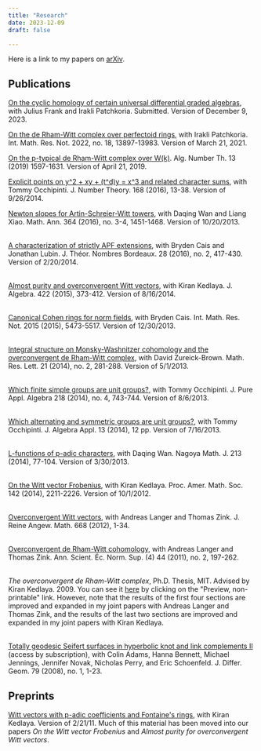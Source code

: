 ```yaml
---
title: "Research"
date: 2023-12-09
draft: false

---
```


Here is a link to my papers on [arXiv](http://arxiv.org/a/davis_c_2.html).

## Publications

[On the cyclic homology of certain universal differential graded algebras](../papers/CyclicHom.pdf), with Julius Frank and Irakli Patchkoria.  Submitted.  Version of December 9, 2023.

[On the de Rham-Witt complex over perfectoid rings](../papers/dRW-Perfectoid.pdf), with Irakli Patchkoria.  Int. Math. Res. Not. 2022, no. 18, 13897-13983.  Version of March 21, 2021.

[ On the p-typical de Rham-Witt complex over W(k)](../papers/separatedDRW.pdf).  Alg. Number Th. 13 (2019) 1597-1631.  Version of April 21, 2019.

[Explicit points on y^2 + xy + (t^d)y = x^3 and related character sums](../papers/RationalGeneration.pdf), with Tommy Occhipinti.  J. Number Theory. 168 (2016), 13-38.  Version of 9/26/2014.

[ Newton slopes for Artin-Schreier-Witt towers](../papers/exponential.pdf), with Daqing Wan and Liang Xiao. Math. Ann. 364 (2016), no. 3-4, 1451-1468.  Version of 10/20/2013. <br> <br>

[A characterization of strictly APF extensions](../papers/APF.pdf), with Bryden Cais and Jonathan Lubin.  J. Th&eacute;or. Nombres Bordeaux. 28 (2016), no. 2, 417-430.  Version of 2/20/2014. <br> <br>

[ Almost purity and overconvergent Witt vectors](../papers/AlmostPurity-Over.pdf), with Kiran Kedlaya.  J. Algebra. 422 (2015), 373-412.  Version of 8/16/2014. <br> <br>

[Canonical Cohen rings for norm fields](../papers/Cohen.pdf), with Bryden Cais.  Int. Math. Res. Not. 2015 (2015), 5473-5517.  Version of 12/30/2013. <br> <br>

[ Integral structure on Monsky-Washnitzer cohomology and the overconvergent de Rham-Witt complex](../papers/Integral.pdf), with David Zureick-Brown.  Math. Res. Lett. 21 (2014), no. 2, 281-288.  Version of 5/1/2013.<br> <br>

[ Which finite simple groups are unit groups?](../papers/simple.pdf), with Tommy Occhipinti.  J. Pure Appl. Algebra 218 (2014), no. 4, 743-744.  Version of 8/6/2013.<br><br>

[ Which alternating and symmetric groups are unit groups?](../papers/units.pdf), with Tommy Occhipinti.  J. Algebra Appl. 13 (2014), 12 pp. Version of 7/16/2013.<br> <br>

[ L-functions of p-adic characters](../papers/padicChar.pdf), with Daqing Wan.  Nagoya Math. J. 213 (2014), 77-104.  Version of 3/30/2013. <br> <br>

[ On the Witt vector Frobenius](../papers/Frobenius.pdf), with Kiran Kedlaya. Proc. Amer. Math. Soc. 142 (2014), 2211-2226.  Version of 10/1/2012.<br> <br>

[ Overconvergent Witt vectors](../papers/OCW.pdf), with Andreas Langer and
Thomas Zink.  J. Reine Angew. Math. 668 (2012), 1-34.<br> <br>

[ Overconvergent de Rham-Witt cohomology](../papers/OdRW.pdf), with Andreas
Langer and Thomas Zink.
Ann. Scient. &Eacute;c. Norm. Sup. (4) 44 (2011), no. 2, 197-262.<br> <br>

<i> The overconvergent de Rham-Witt complex</i>, Ph.D. Thesis, MIT.  Advised by Kiran Kedlaya.  2009.  You can see it [here](http://dspace.mit.edu/handle/1721.1/50593) by clicking on the "Preview, non-printable" link.  However, note that the results of the first four sections are improved and expanded in my joint papers with Andreas Langer and Thomas Zink, and the results of the last two sections are improved and expanded in my joint papers with Kiran Kedlaya. <br> <br>

[Totally geodesic Seifert surfaces in hyperbolic knot and link
complements II](http://projecteuclid.org/DPubS?service=UI&version=1.0&verb=Display&handle=euclid.jdg/1207834655) (access by subscription), with Colin Adams, Hanna Bennett, Michael
Jennings, Jennifer Novak, Nicholas Perry, and Eric Schoenfeld.
J. Differ. Geom. 79 (2008), no. 1, 1-23.

## Preprints

[Witt vectors with p-adic coefficients and Fontaine's rings](../papers/padic.pdf), with Kiran Kedlaya. Version of 2/21/11. Much of this material has been moved into our papers *On the Witt vector Frobenius* and *Almost purity for overconvergent Witt vectors*.</span></p>